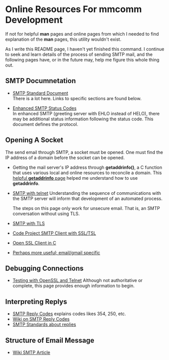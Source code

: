 # Online Resources For mmcomm Development

If not for helpful **man** pages and online pages from which
I needed to find explanation of the **man** pages, this utility
wouldn't exist.

As I write this README page, I haven't yet finished this command.
I continue to seek and learn details of the process of sending
SMTP mail, and the following pages have, or in the future may,
help me figure this whole thing out.

## SMTP Documnetation

- [SMTP Standard Document](https://tools.ietf.org/html/rfc5321)  
  There is a lot here.  Links to specific sections are found below.

- [Enhanced SMTP Status Codes](https://tools.ietf.org/html/rfc3463)  
  In enhanced SMTP (greeting server with EHLO instead of HELO),
  there may be additional status information following the status
  code.  This document defines the protocol.

## Opening A Socket

The send email through SMTP, a socket must be opened.  One must
find the IP address of a domain before the socket can be opened.

- Getting the mail server's IP address through **getaddrinfo()**,
  a C function that uses various local and online resources to
  reconcile a domain.
  This [helpful **getaddrinfo** page](https://jameshfisher.com/2018/02/03/what-does-getaddrinfo-do/)
  helped me understand how to use **getaddrinfo**.

- [SMTP with telnet](https://www.wikihow.com/Send-Email-Using-Telnet)
  Understanding the sequence of communications with the SMTP
  server will inform that development of an automated process.

  The steps on this page only work for unsecure email.  That is,
  an SMTP conversation without using TLS.

- [SMTP with TLS](https://halon.io/blog/how-to-test-smtp-servers-using-the-command-line/)

- [Code Project SMTP Client with SSL/TSL](https://www.codeproject.com/Articles/98355/SMTP-Client-with-SSL-TLS)

- [Open SSL Client in C](https://aticleworld.com/ssl-server-client-using-openssl-in-c/)

- [Perhaps more useful; email/gmail specific](https://codevlog.com/gmailsmtp-gmail-com-using-c-programming-ssl/118)

## Debugging Connections

- [Testing with OpenSSL and Telnet](https://www.stevenrombauts.be/2018/12/test-smtp-with-telnet-or-openssl/)
  Although not authoritative or complete, this page provides
  enough information to begin.

## Interpreting Replys

- [SMTP Reply Codes](https://serversmtp.com/smtp-error/) explains codes likes 354, 250, etc.
- [Wiki on SMTP Reply Codes](https://en.wikipedia.org/wiki/List_of_SMTP_server_return_codes)
- [SMTP Standards about replies](https://tools.ietf.org/html/rfc5321#section-4.1.1.1)

## Structure of Email Message

- [Wiki SMTP Article](https://en.wikipedia.org/wiki/Simple_Mail_Transfer_Protocol)
